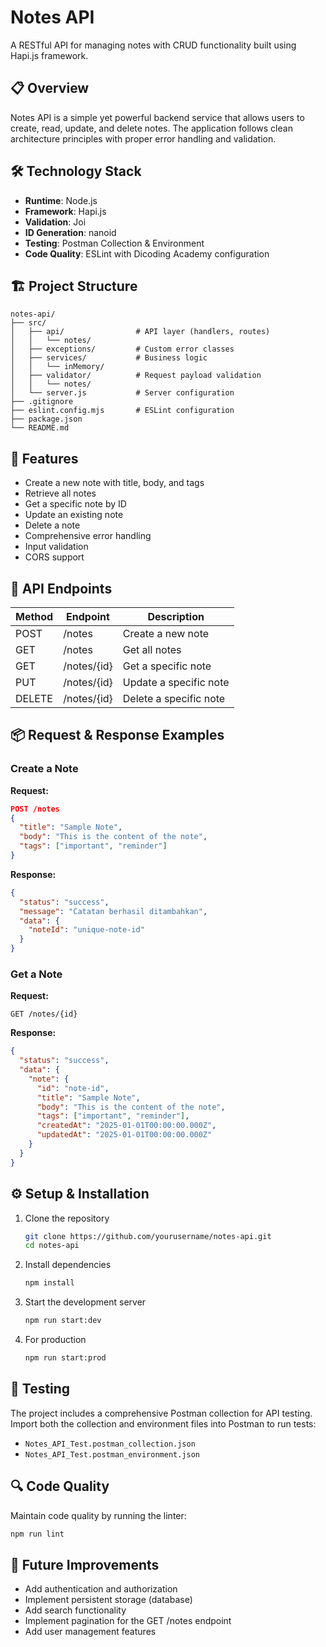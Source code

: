 # Notes API

A RESTful API for managing notes with CRUD functionality built using Hapi.js framework.

## 📋 Overview

Notes API is a simple yet powerful backend service that allows users to create, read, update, and delete notes. The application follows clean architecture principles with proper error handling and validation.

## 🛠️ Technology Stack

- **Runtime**: Node.js
- **Framework**: Hapi.js
- **Validation**: Joi
- **ID Generation**: nanoid
- **Testing**: Postman Collection & Environment
- **Code Quality**: ESLint with Dicoding Academy configuration

## 🏗️ Project Structure

```
notes-api/
├── src/
│   ├── api/                # API layer (handlers, routes)
│   │   └── notes/
│   ├── exceptions/         # Custom error classes
│   ├── services/           # Business logic
│   │   └── inMemory/
│   ├── validator/          # Request payload validation
│   │   └── notes/
│   └── server.js           # Server configuration
├── .gitignore
├── eslint.config.mjs       # ESLint configuration
├── package.json
└── README.md
```

## 🚀 Features

- Create a new note with title, body, and tags
- Retrieve all notes
- Get a specific note by ID
- Update an existing note
- Delete a note
- Comprehensive error handling
- Input validation
- CORS support

## 🔄 API Endpoints

| Method | Endpoint     | Description             |
|--------|--------------|-------------------------|
| POST   | /notes       | Create a new note       |
| GET    | /notes       | Get all notes           |
| GET    | /notes/{id}  | Get a specific note     |
| PUT    | /notes/{id}  | Update a specific note  |
| DELETE | /notes/{id}  | Delete a specific note  |

## 📦 Request & Response Examples

### Create a Note

**Request:**
```json
POST /notes
{
  "title": "Sample Note",
  "body": "This is the content of the note",
  "tags": ["important", "reminder"]
}
```

**Response:**
```json
{
  "status": "success",
  "message": "Catatan berhasil ditambahkan",
  "data": {
    "noteId": "unique-note-id"
  }
}
```

### Get a Note

**Request:**
```
GET /notes/{id}
```

**Response:**
```json
{
  "status": "success",
  "data": {
    "note": {
      "id": "note-id",
      "title": "Sample Note",
      "body": "This is the content of the note",
      "tags": ["important", "reminder"],
      "createdAt": "2025-01-01T00:00:00.000Z",
      "updatedAt": "2025-01-01T00:00:00.000Z"
    }
  }
}
```

## ⚙️ Setup & Installation

1. Clone the repository
   ```bash
   git clone https://github.com/yourusername/notes-api.git
   cd notes-api
   ```

2. Install dependencies
   ```bash
   npm install
   ```

3. Start the development server
   ```bash
   npm run start:dev
   ```

4. For production
   ```bash
   npm run start:prod
   ```

## 🧪 Testing

The project includes a comprehensive Postman collection for API testing. Import both the collection and environment files into Postman to run tests:

- `Notes_API_Test.postman_collection.json`
- `Notes_API_Test.postman_environment.json`

## 🔍 Code Quality

Maintain code quality by running the linter:
```bash
npm run lint
```

## 📝 Future Improvements

- Add authentication and authorization
- Implement persistent storage (database)
- Add search functionality
- Implement pagination for the GET /notes endpoint
- Add user management features
